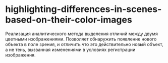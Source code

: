 # highlighting-differences-in-scenes-based-on-their-color-images
Реализация аналитического метода выделения отличий между двумя цветными изображениями. Позволяет обнаружить появление нового объекта в поле зрения, и отличить что это действительно новый объект, а не тень, вызванная изменениями в условиях регистрации изображения.
